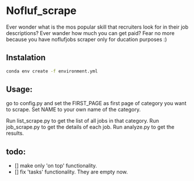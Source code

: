 # Nofluf_scrape
Ever wonder what is the mos popular skill that recruiters look for in their job descriptions? Ever wander how much you can get paid? Fear no more because you have noflufjobs scraper only for ducation purposes :)

## Instalation
```bash
conda env create -f environment.yml
```

## Usage:
go to config.py and set the FIRST_PAGE as first page of category you want to scrape. Set NAME to your own name  of the category.

Run list_scrape.py to get the list of all jobs in that category. Run job_scrape.py to get the details of each job. Run analyze.py to get the results.

## todo: 
- [] make only 'on top' functionality.
- [] fix 'tasks' functionality. They are empty now.
